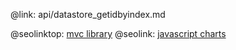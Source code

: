@link: api/datastore_getidbyindex.md

@seolinktop: [mvc library](https://webix.com)
@seolink: [javascript charts](https://webix.com/widget/charts/)